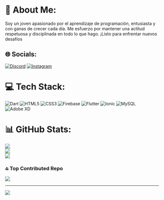 # 💫 About Me:
Soy un joven apasionado por el aprendizaje de programación, entusiasta y con ganas de crecer cada día. Me esfuerzo por mantener una actitud respetuosa y disciplinada en todo lo que hago. ¡Listo para enfrentar nuevos desafíos


## 🌐 Socials:
[![Discord](https://img.shields.io/badge/Discord-%237289DA.svg?logo=discord&logoColor=white)](https://discord.gg/garry048433) [![Instagram](https://img.shields.io/badge/Instagram-%23E4405F.svg?logo=Instagram&logoColor=white)](https://instagram.com/garry_w_s) 

# 💻 Tech Stack:
![Dart](https://img.shields.io/badge/dart-%230175C2.svg?style=for-the-badge&logo=dart&logoColor=white) ![HTML5](https://img.shields.io/badge/html5-%23E34F26.svg?style=for-the-badge&logo=html5&logoColor=white) ![CSS3](https://img.shields.io/badge/css3-%231572B6.svg?style=for-the-badge&logo=css3&logoColor=white) ![Firebase](https://img.shields.io/badge/firebase-%23039BE5.svg?style=for-the-badge&logo=firebase) ![Flutter](https://img.shields.io/badge/Flutter-%2302569B.svg?style=for-the-badge&logo=Flutter&logoColor=white) ![Ionic](https://img.shields.io/badge/Ionic-%233880FF.svg?style=for-the-badge&logo=Ionic&logoColor=white) ![MySQL](https://img.shields.io/badge/mysql-4479A1.svg?style=for-the-badge&logo=mysql&logoColor=white) ![Adobe XD](https://img.shields.io/badge/Adobe%20XD-470137?style=for-the-badge&logo=Adobe%20XD&logoColor=#FF61F6)
# 📊 GitHub Stats:
![](https://github-readme-stats.vercel.app/api?username=Garrywilson&theme=merko&hide_border=false&include_all_commits=false&count_private=false)<br/>
![](https://github-readme-streak-stats.herokuapp.com/?user=Garrywilson&theme=merko&hide_border=false)<br/>
![](https://github-readme-stats.vercel.app/api/top-langs/?username=Garrywilson&theme=merko&hide_border=false&include_all_commits=false&count_private=false&layout=compact)

### 🔝 Top Contributed Repo
![](https://github-contributor-stats.vercel.app/api?username=Garrywilson&limit=5&theme=onedark&combine_all_yearly_contributions=true)

---
[![](https://visitcount.itsvg.in/api?id=Garrywilson&icon=1&color=1)](https://visitcount.itsvg.in)

<!-- Proudly created with GPRM ( https://gprm.itsvg.in ) -->
